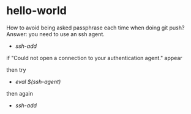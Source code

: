 # hello-world
How to avoid being asked passphrase each time when doing git push?
Answer: you need to use an ssh agent.
* *ssh-add*

if "Could not open a connection to your authentication agent." appear

then try
* *eval $(ssh-agent)*

then again
* *ssh-add*
